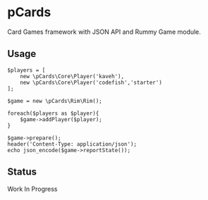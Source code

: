 # pCards
Card Games framework with JSON API and Rummy Game module.

## Usage 
    $players = [
        new \pCards\Core\Player('kaveh'),
        new \pCards\Core\Player('codefish','starter')
    ];

    $game = new \pCards\Rim\Rim();

    foreach($players as $player){
        $game->addPlayer($player);
    }

    $game->prepare();
    header('Content-Type: application/json');
    echo json_encode($game->reportState());
    
## Status
Work In Progress
